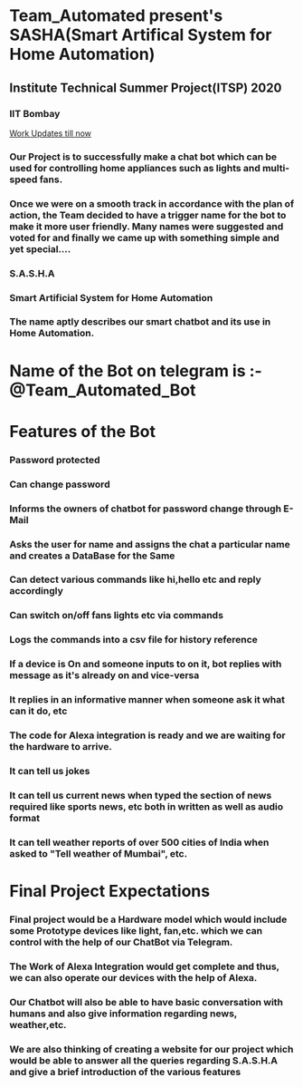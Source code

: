 # Team_Automated present's SASHA(Smart Artifical System for Home Automation)
## Institute Technical Summer Project(ITSP) 2020
### IIT Bombay

[Work Updates till now](UPDATES.md)
### Our Project is to successfully make a chat bot which can be used for controlling home appliances such as lights and multi-speed fans.
### Once we were on a smooth track in accordance with the plan of action, the Team decided to have a trigger name for the bot to make it more user friendly. Many names were suggested and voted for and finally we came up with something simple and yet special….
### S.A.S.H.A 
### Smart Artificial System for Home Automation
### The name aptly describes our smart chatbot and its use in Home Automation. 
# Name of the Bot on telegram is :- @Team_Automated_Bot
# Features of the Bot
### Password protected
### Can change password
### Informs the owners of chatbot for password change through E-Mail
### Asks the user for name and assigns the chat a particular name and creates a DataBase for the Same
### Can detect various commands like hi,hello etc and reply accordingly
### Can switch on/off fans lights etc via commands
### Logs the commands into a csv file for history reference
### If a device is On and someone inputs to on it, bot replies with message as it's already on and vice-versa
### It replies in an informative manner when someone ask it what can it do, etc 
### The code for Alexa integration is ready and we are waiting for the hardware to arrive.
### It can tell us jokes
### It can tell us current news when typed the section of news required like sports news, etc both in written as well as audio format
### It can tell weather reports of over 500 cities of India when asked to "Tell weather of Mumbai", etc. 
# Final Project Expectations
### Final project would be a Hardware model which would include some Prototype devices like light, fan,etc. which we can control with the help of our ChatBot via Telegram.
### The Work of Alexa Integration would get complete and thus, we can also operate our devices with the help of Alexa.
### Our Chatbot will also be able to have basic conversation with humans and also give information regarding news, weather,etc.
### We are also thinking of creating a website for our project which would be able to answer all the queries regarding S.A.S.H.A and give a brief introduction of the various features
